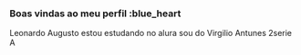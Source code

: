 ### Boas vindas ao meu perfil :blue_heart
Leonardo Augusto
estou estudando no alura
sou do Virgilio Antunes 2serie A
